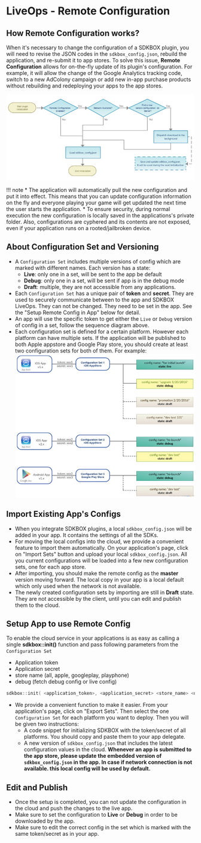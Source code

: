 <h1>LiveOps - Remote Configuration</h1>

## How Remote Configuration works?
When it's necessary to change the configuration of a SDKBOX plugin, you will need to revise the JSON codes in the `sdkbox_config.json`, rebuild the application, and re-submit it to app stores. To solve this issue, __Remote Configuration__ allows for on-the-fly update of its plugin's configuration. For example, it will allow the change of the Google Analytics tracking code, switch to a new AdColony campaign or add new in-app purchase products without rebuilding and redeploying your apps to the app stores.

![chart](/imgs/remote_config.jpg)

!!! note
    * The application will automatically pull the new configuration and put it into effect. This means that you can update configuration information on the fly and everyone playing your game will get updated the next time the user starts the application.
    * To ensure security, during normal execution the new configuration is locally saved in the applications's private folder. Also, configurations are cyphered and its contents are not exposed, even if your application runs on a rooted/jailbroken device.

## About Configuration Set and Versioning
* A `Configuration Set` includes multiple versions of config which are marked with different names. Each version has a state:
    * __Live__: only one in a set, will be sent to the app be default
    * __Debug__: only one in a set, will be sent if app is in the debug mode
    * __Draft__: multiple, they are not accessible from any applications.
* Each `Configuration Set` has a unique pair of __token__ and __secret__. They are used to securely communicate between to the app and SDKBOX LiveOps. They can not be changed. They need to be set in the app. See the "Setup Remote Config in App" below for detail.
* An app will use the specific token to get either the `Live` or `Debug` version of config in a set, follow the sequence diagram above.
* Each configuration set is defined for a certain platform. However each platform can have multiple sets. If the application will be published to both Apple appstore and Google Play store, you should create at least two configuration sets for both of them. For example:
![chart](/imgs/config_versions.jpg)

## Import Existing App's Configs
* When you integrate SDKBOX plugins, a local `sdkbox_config.json` will be added in your app. It contains the settings of all the SDKs.
* For moving the local configs into the cloud, we provide a convenient feature to import them automatically. On your application's page, click on "Import Sets" button and upload your local `sdkbox_config.json`. All you current configurations will be loaded into a few new configuration sets, one for each app store.
* After importing, you should make the remote config as the __master__ version moving forward. The local copy in your app is a local default which only used when the network is not available.
* The newly created configuration sets by importing are still in __Draft__ state. They are not accessible by the client, until you can edit and publish them to the cloud.


## Setup App to use Remote Config
To enable the cloud service in your applications is as easy as calling a single __sdkbox::init()__ function and pass following parameters from the `Configuration Set`

* Application token
* Application secret
* store name (all, apple, googleplay, playphone)
* debug (fetch debug config or live config)

```cpp
sdkbox::init( <application_token>, <application_secret> <store_name> <debug_environment>);
```
* We provide a convenient function to make it easier. From your application's page, click on "Export Sets". Then select the one `Configuration Set` for each platform you want to deploy. Then you will be given two instructions:
    * A code snippet for initializing SDKBOX with the token/secret of all platforms. You should copy and paste them to your app delegate.
    * A new version of `sdkbox_config.json` that includes the latest configuration values in the cloud. __Whenever an app is submitted to the app store, please update the embedded version of `sdkbox_config.json` in the app. In case if network connection is not available. this local config will be used by default.__


## Edit and Publish
* Once the setup is completed, you can not update the configuration in the cloud and push the changes to the live app.
* Make sure to set the configuration to __Live__ or __Debug__ in order to be downloaded by the app.
* Make sure to edit the correct config in the set which is marked with the same token/secret as in your app.
